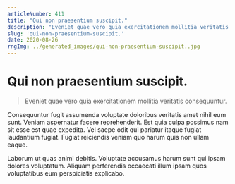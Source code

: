 ```yaml
---
articleNumber: 411
title: "Qui non praesentium suscipit."
description: "Eveniet quae vero quia exercitationem mollitia veritatis consequuntur."
slug: 'qui-non-praesentium-suscipit.'
date: 2020-08-26
rngImg: ../generated_images/qui-non-praesentium-suscipit..jpg
---
```


# Qui non praesentium suscipit.

> Eveniet quae vero quia exercitationem mollitia veritatis consequuntur.

Consequuntur fugit assumenda voluptate doloribus veritatis amet nihil eum sunt. Veniam aspernatur facere reprehenderit. Est quia culpa possimus nam sit esse est quae expedita. Vel saepe odit qui pariatur itaque fugiat laudantium fugiat. Fugiat reiciendis veniam quo harum quis non ullam eaque.
 Laborum ut quas animi debitis. Voluptate accusamus harum sunt qui ipsam dolores voluptatum. Aliquam perferendis occaecati illum ipsam quos voluptatibus eum perspiciatis explicabo.
